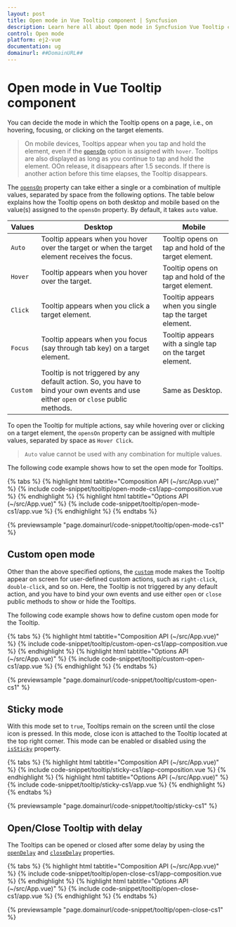 ```yaml
---
layout: post
title: Open mode in Vue Tooltip component | Syncfusion
description: Learn here all about Open mode in Syncfusion Vue Tooltip component of Syncfusion Essential JS 2 and more.
control: Open mode 
platform: ej2-vue
documentation: ug
domainurl: ##DomainURL##
---
```


# Open mode in Vue Tooltip component

You can decide the mode in which the Tooltip opens on a page, i.e., on hovering, focusing, or clicking on the target elements.

> On mobile devices, Tooltips appear when you tap and hold the element, even if the [`opensOn`](https://helpej2.syncfusion.com/vue/documentation/api/tooltip/#openson) option is assigned with `hover`.
> Tooltips are also displayed as long as you continue to tap and hold the element. OOn release, it disappears after 1.5 seconds.
> If there is another action before this time elapses, the Tooltip disappears.

The [`opensOn`](https://helpej2.syncfusion.com/vue/documentation/api/tooltip/#openson) property can take either a single or a combination of multiple values, separated by space from the following options. The table  below explains how the Tooltip opens on both desktop and mobile based on the value(s) assigned to the `opensOn` property. By default, it takes `auto` value.

| Values | Desktop | Mobile |
| ------------- | ------------- | ------------- |
| `Auto` | Tooltip appears when you hover over the target or when the target element receives the focus. | Tooltip opens on tap and hold of the target element. |
| `Hover` | Tooltip appears when you hover over the target. | Tooltip opens on tap and hold of the target element. |
| `Click` | Tooltip appears when you click a target element. | Tooltip appears when you single tap the target element. |
| `Focus` | Tooltip appears when you focus (say through tab key) on a target element. | Tooltip appears with a single tap on the target element. |
| `Custom` | Tooltip is not triggered by any default action. So, you have to bind your own events and use either `open` or `close` public methods. | Same as Desktop. |

To open the Tooltip for multiple actions, say while hovering over or clicking on a target element, the `opensOn` property can be assigned with multiple values, separated by space as `Hover Click`.

> `Auto` value cannot be used with any combination for multiple values.

The following code example shows how to set the open mode for Tooltips.

{% tabs %}
{% highlight html tabtitle="Composition API (~/src/App.vue)" %}
{% include code-snippet/tooltip/open-mode-cs1/app-composition.vue %}
{% endhighlight %}
{% highlight html tabtitle="Options API (~/src/App.vue)" %}
{% include code-snippet/tooltip/open-mode-cs1/app.vue %}
{% endhighlight %}
{% endtabs %}
        
{% previewsample "page.domainurl/code-snippet/tooltip/open-mode-cs1" %}

## Custom open mode

Other than the above specified options, the [`custom`](https://helpej2.syncfusion.com/vue/documentation/api/tooltip/#openson) mode makes the Tooltip appear on screen for user-defined custom actions, such as `right-click`, `double-click`, and so on. Here, the Tooltip is not triggered by any default action, and you have to bind your own events and use either `open` or `close` public methods to show or hide the Tooltips.

The following code example shows how to define custom open mode for the Tooltip.

{% tabs %}
{% highlight html tabtitle="Composition API (~/src/App.vue)" %}
{% include code-snippet/tooltip/custom-open-cs1/app-composition.vue %}
{% endhighlight %}
{% highlight html tabtitle="Options API (~/src/App.vue)" %}
{% include code-snippet/tooltip/custom-open-cs1/app.vue %}
{% endhighlight %}
{% endtabs %}
        
{% previewsample "page.domainurl/code-snippet/tooltip/custom-open-cs1" %}

## Sticky mode

With this mode set to `true`, Tooltips remain on the screen until the close icon is pressed. In this mode, close icon is attached to the Tooltip located at the top right corner. This mode can be enabled or disabled using the [`isSticky`](https://helpej2.syncfusion.com/vue/documentation/api/tooltip/#issticky) property.

{% tabs %}
{% highlight html tabtitle="Composition API (~/src/App.vue)" %}
{% include code-snippet/tooltip/sticky-cs1/app-composition.vue %}
{% endhighlight %}
{% highlight html tabtitle="Options API (~/src/App.vue)" %}
{% include code-snippet/tooltip/sticky-cs1/app.vue %}
{% endhighlight %}
{% endtabs %}
        
{% previewsample "page.domainurl/code-snippet/tooltip/sticky-cs1" %}

## Open/Close Tooltip with delay

The Tooltips can be opened or closed after some delay by using the [`openDelay`](https://helpej2.syncfusion.com/vue/documentation/api/tooltip/#opendelay) and [`closeDelay`](https://helpej2.syncfusion.com/vue/documentation/api/tooltip/#closedelay) properties.

{% tabs %}
{% highlight html tabtitle="Composition API (~/src/App.vue)" %}
{% include code-snippet/tooltip/open-close-cs1/app-composition.vue %}
{% endhighlight %}
{% highlight html tabtitle="Options API (~/src/App.vue)" %}
{% include code-snippet/tooltip/open-close-cs1/app.vue %}
{% endhighlight %}
{% endtabs %}
        
{% previewsample "page.domainurl/code-snippet/tooltip/open-close-cs1" %}